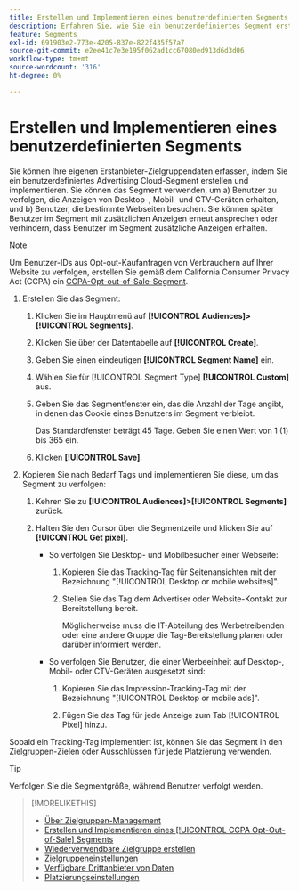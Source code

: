 ```yaml
---
title: Erstellen und Implementieren eines benutzerdefinierten Segments
description: Erfahren Sie, wie Sie ein benutzerdefiniertes Segment erstellen und implementieren, um Benutzer zu verfolgen, die Anzeigen oder Benutzern ausgesetzt sind, die Ihre Webseiten besuchen.
feature: Segments
exl-id: 691903e2-773e-4205-837e-822f435f57a7
source-git-commit: e2ee41c7e3e195f062ad1cc67080ed913d6d3d06
workflow-type: tm+mt
source-wordcount: '316'
ht-degree: 0%

---
```


# Erstellen und Implementieren eines benutzerdefinierten Segments

Sie können Ihre eigenen Erstanbieter-Zielgruppendaten erfassen, indem Sie ein benutzerdefiniertes Advertising Cloud-Segment erstellen und implementieren. Sie können das Segment verwenden, um a) Benutzer zu verfolgen, die Anzeigen von Desktop-, Mobil- und CTV-Geräten erhalten, und b) Benutzer, die bestimmte Webseiten besuchen. Sie können später Benutzer im Segment mit zusätzlichen Anzeigen erneut ansprechen oder verhindern, dass Benutzer im Segment zusätzliche Anzeigen erhalten.

>[!NOTE]
>
>Um Benutzer-IDs aus Opt-out-Kaufanfragen von Verbrauchern auf Ihrer Website zu verfolgen, erstellen Sie gemäß dem California Consumer Privacy Act (CCPA) ein [CCPA-Opt-out-of-Sale-Segment](ccpa-opt-out-segment-create.md).

1. Erstellen Sie das Segment:

   1. Klicken Sie im Hauptmenü auf **[!UICONTROL Audiences]>[!UICONTROL Segments]**.

   1. Klicken Sie über der Datentabelle auf **[!UICONTROL Create]**.

   1. Geben Sie einen eindeutigen **[!UICONTROL Segment Name]** ein.

   1. Wählen Sie für [!UICONTROL Segment Type] **[!UICONTROL Custom]** aus.

   1. Geben Sie das Segmentfenster ein, das die Anzahl der Tage angibt, in denen das Cookie eines Benutzers im Segment verbleibt.

      Das Standardfenster beträgt 45 Tage. Geben Sie einen Wert von 1 (1) bis 365 ein.

   1. Klicken **[!UICONTROL Save]**.

1. Kopieren Sie nach Bedarf Tags und implementieren Sie diese, um das Segment zu verfolgen:

   1. Kehren Sie zu **[!UICONTROL Audiences]>[!UICONTROL Segments]** zurück.

   2. Halten Sie den Cursor über die Segmentzeile und klicken Sie auf **[!UICONTROL Get pixel]**.

      * So verfolgen Sie Desktop- und Mobilbesucher einer Webseite:

         1. Kopieren Sie das Tracking-Tag für Seitenansichten mit der Bezeichnung &quot;[!UICONTROL Desktop or mobile websites]&quot;.

         1. Stellen Sie das Tag dem Advertiser oder Website-Kontakt zur Bereitstellung bereit.

            Möglicherweise muss die IT-Abteilung des Werbetreibenden oder eine andere Gruppe die Tag-Bereitstellung planen oder darüber informiert werden.
      * So verfolgen Sie Benutzer, die einer Werbeeinheit auf Desktop-, Mobil- oder CTV-Geräten ausgesetzt sind:

         1. Kopieren Sie das Impression-Tracking-Tag mit der Bezeichnung &quot;[!UICONTROL Desktop or mobile ads]&quot;.

         1. Fügen Sie das Tag für jede Anzeige zum Tab [!UICONTROL Pixel] hinzu. <!-- I'll add cross-reference to ad settings later. -->


Sobald ein Tracking-Tag implementiert ist, können Sie das Segment in den Zielgruppen-Zielen oder Ausschlüssen für jede Platzierung verwenden.

>[!TIP]
>
>Verfolgen Sie die Segmentgröße, während Benutzer verfolgt werden.

>[!MORELIKETHIS]
>
>* [Über Zielgruppen-Management](audience-about.md)
>* [Erstellen und Implementieren eines  [!UICONTROL CCPA Opt-Out-of-Sale] Segments](ccpa-opt-out-segment-create.md)
>* [Wiederverwendbare Zielgruppe erstellen](reusable-audience-create.md)
>* [Zielgruppeneinstellungen](audience-settings.md)
>* [Verfügbare Drittanbieter von Daten](third-party-data-providers.md)
>* [Platzierungseinstellungen](/help/dsp/campaign-management/placements/placement-settings.md)

<!-- I'll add x-ref to ad settings later.-->

